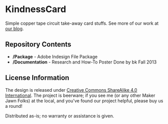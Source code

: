 # KindnessCard
Simple copper tape circuit take-away card stuffs.
See more of our work at [our blog](https://www.makerjawn.org/blog/).

Repository Contents
-------------------
* **/Package** - Adobe Indesign File Package
* **/Documentation** - Research and How-To Poster Done by bk Fall 2013

License Information
-------------------
The design is released under [Creative Commons ShareAlike 4.0 International](https://creativecommons.org/licenses/by-sa/4.0/).
The project is beerware; if you see me (or any other Maker Jawn Folks) at the local, and you've found our project helpful, please buy us a round!

Distributed as-is; no warranty or assistance is given.
